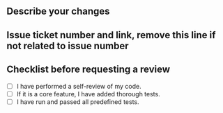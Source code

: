 ## Describe your changes

## Issue ticket number and link, remove this line if not related to issue number

## Checklist before requesting a review

- [ ] I have performed a self-review of my code.
- [ ] If it is a core feature, I have added thorough tests.
- [ ] I have run and passed all predefined tests.
